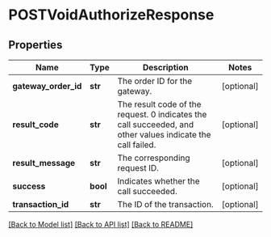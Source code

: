 # POSTVoidAuthorizeResponse

## Properties
Name | Type | Description | Notes
------------ | ------------- | ------------- | -------------
**gateway_order_id** | **str** | The order ID for the gateway. | [optional] 
**result_code** | **str** | The result code of the request. 0 indicates the call succeeded, and other values indicate the call failed. | [optional] 
**result_message** | **str** | The corresponding request ID. | [optional] 
**success** | **bool** | Indicates whether the call succeeded. | [optional] 
**transaction_id** | **str** | The ID of the transaction. | [optional] 

[[Back to Model list]](../README.md#documentation-for-models) [[Back to API list]](../README.md#documentation-for-api-endpoints) [[Back to README]](../README.md)


